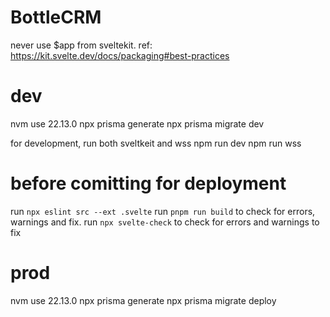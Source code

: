 # BottleCRM

never use $app from sveltekit. ref: https://kit.svelte.dev/docs/packaging#best-practices

# dev
nvm use 22.13.0
npx prisma generate
npx prisma migrate dev

for development, run both sveltkeit and wss
npm run dev
npm run wss

# before comitting for deployment
run `npx eslint src --ext .svelte`
run `pnpm run build` to check for errors, warnings and fix.
run `npx svelte-check` to check for errors and warnings to fix

# prod
nvm use 22.13.0
npx prisma generate
npx prisma migrate deploy